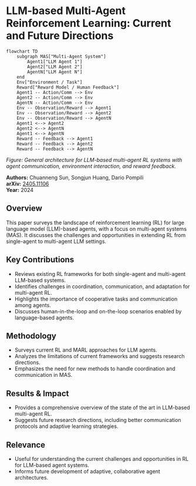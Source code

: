 # LLM-based Multi-Agent Reinforcement Learning: Current and Future Directions

```mermaid
flowchart TD
    subgraph MAS["Multi-Agent System"]
        Agent1["LLM Agent 1"]
        Agent2["LLM Agent 2"]
        AgentN["LLM Agent N"]
    end
    Env["Environment / Task"]
    Reward["Reward Model / Human Feedback"]
    Agent1 -- Action/Comm --> Env
    Agent2 -- Action/Comm --> Env
    AgentN -- Action/Comm --> Env
    Env -- Observation/Reward --> Agent1
    Env -- Observation/Reward --> Agent2
    Env -- Observation/Reward --> AgentN
    Agent1 <--> Agent2
    Agent2 <--> AgentN
    Agent1 <--> AgentN
    Reward -- Feedback --> Agent1
    Reward -- Feedback --> Agent2
    Reward -- Feedback --> AgentN
```

*Figure: General architecture for LLM-based multi-agent RL systems with agent communication, environment interaction, and reward feedback.*

**Authors:** Chuanneng Sun, Songjun Huang, Dario Pompili  
**arXiv:** [2405.11106](https://arxiv.org/abs/2405.11106)  
**Year:** 2024

## Overview
This paper surveys the landscape of reinforcement learning (RL) for large language model (LLM)-based agents, with a focus on multi-agent systems (MAS). It discusses the challenges and opportunities in extending RL from single-agent to multi-agent LLM settings.

## Key Contributions
- Reviews existing RL frameworks for both single-agent and multi-agent LLM-based systems.
- Identifies challenges in coordination, communication, and adaptation for multi-agent RL.
- Highlights the importance of cooperative tasks and communication among agents.
- Discusses human-in-the-loop and on-the-loop scenarios enabled by language-based agents.

## Methodology
- Surveys current RL and MARL approaches for LLM agents.
- Analyzes the limitations of current frameworks and suggests research directions.
- Emphasizes the need for new methods to handle coordination and communication in MAS.

## Results & Impact
- Provides a comprehensive overview of the state of the art in LLM-based multi-agent RL.
- Suggests future research directions, including better communication protocols and adaptive learning strategies.

## Relevance
- Useful for understanding the current challenges and opportunities in RL for LLM-based agent systems.
- Informs future development of adaptive, collaborative agent architectures.
